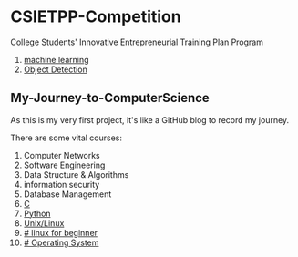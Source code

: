 #  CSIETPP-Competition
College Students' Innovative Entrepreneurial Training Plan Program

1. [machine learning](https://www.w3schools.com/python/python_ml_getting_started.asp)
2. [Object Detection](url)


## My-Journey-to-ComputerScience
As this is my very first project, it's like a GitHub blog to record my journey.

There are some vital courses:
1. Computer Networks
3. Software Engineering
4. Data Structure & Algorithms
6. information security
7. Database Management
8. [C](https://www.tutorialspoint.com/cprogramming/index.htm)
10. [Python](https://www.tutorialspoint.com/python/index.htm)
11. [Unix/Linux](https://www.tutorialspoint.com/unix/index.htm)
12. [# linux for beginner](https://ryanstutorials.net/linuxtutorial/)
13. [# Operating System](https://www.tutorialspoint.com/operating_system/index.htm) 
